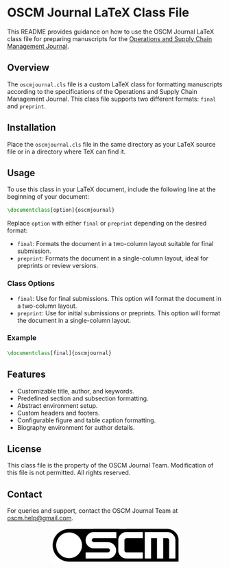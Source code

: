 # OSCM Journal LaTeX Class File

This README provides guidance on how to use the OSCM Journal LaTeX class file for preparing manuscripts for the [Operations and Supply Chain Management Journal](https://journal.oscm-forum.org/).

## Overview

The `oscmjournal.cls` file is a custom LaTeX class for formatting manuscripts according to the specifications of the Operations and Supply Chain Management Journal. This class file supports two different formats: `final` and `preprint`.

## Installation

Place the `oscmjournal.cls` file in the same directory as your LaTeX source file or in a directory where TeX can find it.

## Usage

To use this class in your LaTeX document, include the following line at the beginning of your document:

```latex
\documentclass[option]{oscmjournal}
```

Replace `option` with either `final` or `preprint` depending on the desired format:

- `final`: Formats the document in a two-column layout suitable for final submission.
- `preprint`: Formats the document in a single-column layout, ideal for preprints or review versions.

### Class Options

- `final`: Use for final submissions. This option will format the document in a two-column layout.
- `preprint`: Use for initial submissions or preprints. This option will format the document in a single-column layout.

### Example

```latex
\documentclass[final]{oscmjournal}
```

## Features

- Customizable title, author, and keywords.
- Predefined section and subsection formatting.
- Abstract environment setup.
- Custom headers and footers.
- Configurable figure and table caption formatting.
- Biography environment for author details.

## License

This class file is the property of the OSCM Journal Team. Modification of this file is not permitted. All rights reserved.

## Contact

For queries and support, contact the OSCM Journal Team at oscm.help@gmail.com.

<p align="center">
    <img src="./figs/oscm.png" width="300px">
</p>
